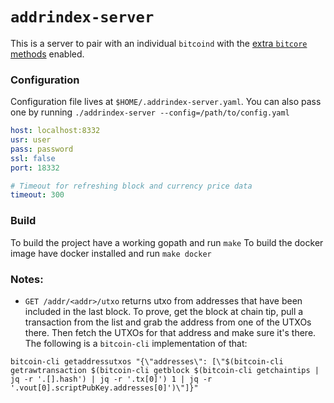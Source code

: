 # `addrindex-server`

This is a server to pair with an individual `bitcoind` with the [extra `bitcore` methods](https://bitcore.io/guides/bitcoin/) enabled. 

### Configuration

Configuration file lives at `$HOME/.addrindex-server.yaml`. You can also pass one by running `./addrindex-server --config=/path/to/config.yaml`

```yaml
host: localhost:8332
usr: user
pass: password
ssl: false
port: 18332

# Timeout for refreshing block and currency price data
timeout: 300
```

### Build

To build the project have a working gopath and run `make`
To build the docker image have docker installed and run `make docker`

### Notes:

- `GET /addr/<addr>/utxo` returns utxo from addresses that have been included in the last block. To prove, get the block at chain tip, pull a transaction from the list and grab the address from one of the UTXOs there. Then fetch the UTXOs for that address and make sure it's there. The following is a `bitcoin-cli` implementation of that:

```
bitcoin-cli getaddressutxos "{\"addresses\": [\"$(bitcoin-cli getrawtransaction $(bitcoin-cli getblock $(bitcoin-cli getchaintips | jq -r '.[].hash') | jq -r '.tx[0]') 1 | jq -r '.vout[0].scriptPubKey.addresses[0]')\"]}"
```
